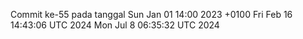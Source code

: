 Commit ke-55 pada tanggal Sun Jan 01 14:00 2023 +0100
Fri Feb 16 14:43:06 UTC 2024
Mon Jul  8 06:35:32 UTC 2024

